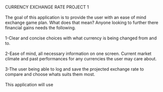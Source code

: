 CURRENCY EXCHANGE RATE PROJECT 1
<BR>
<br>
The goal of this application is to provide the user with an ease of mind exchange game plan. What does that mean? Anyone looking to further there financial gains needs the following.
<br>
<br>
1-Clear and concise choices with what currency is being changed from and to.
<br>
<br>
2-Ease of mind, all necessary information on one screen. Current market climate and past performances for any currencies the user may care about.
<br>
<br>
3-The user being able to log and save the projected exchange rate to compare and choose whats suits them most.
<br>
<br>
This application will use

